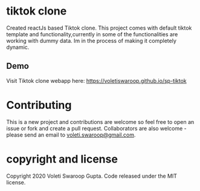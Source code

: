 # tiktok clone

Created reactJs based Tiktok clone. This project comes with default tiktok template and functionality,currently in some of the functionalities are working with dummy data. Im in the process of making it completely dynamic. 

## Demo
Visit Tiktok clone webapp here: https://voletiswaroop.github.io/sp-tiktok

# Contributing

This is a new project and contributions are welcome so feel free to open an issue or fork and create a pull request. Collaborators are also welcome - please send an email to voleti.swaroop@gmail.com.


# copyright and license

Copyright 2020 Voleti Swaroop Gupta. Code released under the MIT license.
